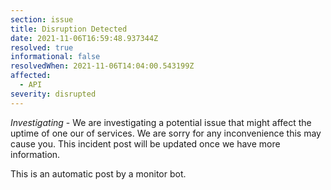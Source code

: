 ```yaml
---
section: issue
title: Disruption Detected
date: 2021-11-06T16:59:48.937344Z
resolved: true
informational: false
resolvedWhen: 2021-11-06T14:04:00.543199Z
affected:
  - API
severity: disrupted
---
```

*Investigating* - We are investigating a potential issue that might affect the uptime of one our of services. We are sorry for any inconvenience this may cause you. This incident post will be updated once we have more information.

This is an automatic post by a monitor bot.
        